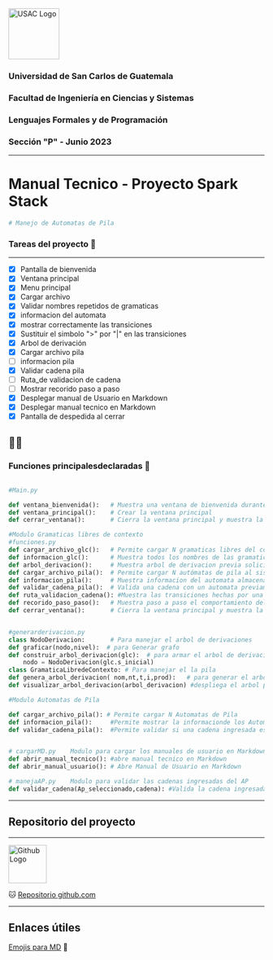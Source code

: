 <img src="https://media.ingenieria.usac.edu.gt/images/joomla_template/logo_institucional.png" alt="USAC Logo" width="" height="100">

### Universidad de San Carlos de Guatemala
### Facultad de Ingeniería en Ciencias y Sistemas
### Lenguajes Formales y de Programación
### Sección "P" - Junio 2023

---
# Manual Tecnico - Proyecto Spark Stack
```python
# Manejo de Automatas de Pila 
```


### Tareas del proyecto 🦾
---

* [x] Pantalla de bienvenida
* [x] Ventana principal
* [x] Menu principal
* [x] Cargar archivo 
* [x] Validar nombres repetidos de gramaticas
* [x] informacion del automata
* [x] mostrar correctamente las transiciones
* [x] Sustituir el simbolo ">" por "|" en las transiciones
* [x] Arbol de derivación  
* [x] Cargar archivo pila
* [ ] informacion pila 
* [x] Validar cadena pila
* [ ] Ruta_de validacion de cadena
* [ ] Mostrar recorido paso a paso
* [x] Desplegar manual de Usuario en Markdown
* [x] Desplegar manual tecnico en Markdown
* [x] Pantalla de despedida al cerrar

😮‍💨
---

### Funciones principalesdeclaradas 👾 


```python
    
#Main.py

def ventana_bienvenida():   # Muestra una ventana de bienvenida durante 5 segundos y luego abre la ventana principal
def ventana_principal():    # Crear la ventana principal
def cerrar_ventana():       # Cierra la ventana principal y muestra la ventana de despedida durante 5 segundos

#Modulo Gramaticas libres de contexto
#funciones.py
def cargar_archivo_glc():   # Permite cargar N gramaticas libres del contexto
def informacion_glc():      # Muestra todos los nombres de las gramaticas que se encuentran cargados en el sistema
def arbol_derivacion():     # Muestra arbol de derivacion previa solicitud del nombre de la gramatica 
def cargar_archivo_pila():  # Permite cargar N autómatas de pila al sistema
def informacion_pila():     # Muestra informacion del automata almacenado previamente
def validar_cadena_pila():  # Valida una cadena con un automata previamente cargado por el usuario
def ruta_validacion_cadena(): #Muestra las transiciones hechas por una cadena ingresada por el usuario, a un automata previamente cargado
def recorido_paso_paso():   # Muestra paso a paso el comportamiento del automata al validar una cadena ingresada por el usuario, a un automata previamente cargado
def cerrar_ventana():       # Cierra la ventana principal y muestra la ventana de despedida durante 5 segundos


#generarderivacion.py 
class NodoDerivacion:       # Para manejar el arbol de derivaciones
def graficar(nodo,nivel):  # para Generar grafo
def construir_arbol_derivacion(glc):  # para armar el arbol de derivacion
    nodo = NodoDerivacion(glc.s_inicial)
class GramaticaLibredeContexto: # Para manejar el la pila 
def genera_arbol_derivacion( nom,nt,t,i,prod):   # para generar el arbol de derivacion
def visualizar_arbol_derivacion(arbol_derivacion) #despliega el arbol por medio del metodo graficar  

#Modulo Automatas de Pila

def cargar_archivo_pila(): # Permite cargar N Automatas de Pila
def informacion_pila():     #Permite mostrar la informacionde los Automatas de pila y genera pdf y grafo
def validar_cadena_pila():  #Permite validar si una cadena ingresada es aceptada o rechazada por el AP seleccionado


# cargarMD.py    Modulo para cargar los manuales de usuario en Markdown
def abrir_manual_tecnico(): #abre manual tecnico en Markdown
def abrir_manual_usuario(): # Abre Manual de Usuario en Markdown

# manejaAP.py    Modulo para validar las cadenas ingresadas del AP
def validar_cadena(Ap_seleccionado,cadena): #Valida la cadena ingresada por el usuario

```


---
## Repositorio del proyecto 
---
<img src="https://cdn4.iconfinder.com/data/icons/iconsimple-logotypes/512/github-512.png" alt="Github Logo" width="75" height="75">


🐱
[Repositorio github.com](https://github.com/IngUsac/LFP_P2_9516098 "Repositorio del Proyecto 2 - LFP") 


---

## Enlaces útiles

[Emojis para MD](https://www.webfx.com/tools/emoji-cheat-sheet/)
🤖
